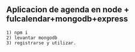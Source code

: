 ## Aplicacion de agenda en node + fulcalendar+mongodb+express

```
1) npm i
2) levantar mongodb
3) registrarse y utilizar.

```